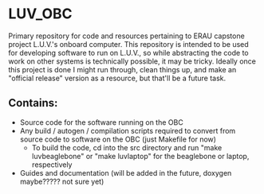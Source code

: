 # LUV_OBC
Primary repository for code and resources pertaining to ERAU capstone project L.U.V.'s onboard computer.
This repository is intended to be used for developing software to run on L.U.V., so while abstracting the code to work on other systems is technically possible, it may be tricky.
Ideally once this project is done I might run through, clean things up, and make an "official release" version as a resource, but that'll be a future task.

## Contains:
- Source code for the software running on the OBC
- Any build / autogen / compilation scripts required to convert from source code to software on the OBC (just Makefile for now)
  - To build the code, cd into the src directory and run "make luvbeaglebone" or "make luvlaptop" for the beaglebone or laptop, respectively
- Guides and documentation (will be added in the future, doxygen maybe????? not sure yet)
